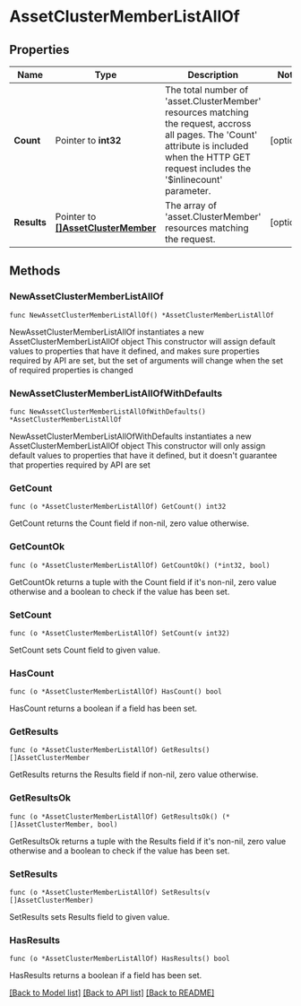 # AssetClusterMemberListAllOf

## Properties

Name | Type | Description | Notes
------------ | ------------- | ------------- | -------------
**Count** | Pointer to **int32** | The total number of &#39;asset.ClusterMember&#39; resources matching the request, accross all pages. The &#39;Count&#39; attribute is included when the HTTP GET request includes the &#39;$inlinecount&#39; parameter. | [optional] 
**Results** | Pointer to [**[]AssetClusterMember**](asset.ClusterMember.md) | The array of &#39;asset.ClusterMember&#39; resources matching the request. | [optional] 

## Methods

### NewAssetClusterMemberListAllOf

`func NewAssetClusterMemberListAllOf() *AssetClusterMemberListAllOf`

NewAssetClusterMemberListAllOf instantiates a new AssetClusterMemberListAllOf object
This constructor will assign default values to properties that have it defined,
and makes sure properties required by API are set, but the set of arguments
will change when the set of required properties is changed

### NewAssetClusterMemberListAllOfWithDefaults

`func NewAssetClusterMemberListAllOfWithDefaults() *AssetClusterMemberListAllOf`

NewAssetClusterMemberListAllOfWithDefaults instantiates a new AssetClusterMemberListAllOf object
This constructor will only assign default values to properties that have it defined,
but it doesn't guarantee that properties required by API are set

### GetCount

`func (o *AssetClusterMemberListAllOf) GetCount() int32`

GetCount returns the Count field if non-nil, zero value otherwise.

### GetCountOk

`func (o *AssetClusterMemberListAllOf) GetCountOk() (*int32, bool)`

GetCountOk returns a tuple with the Count field if it's non-nil, zero value otherwise
and a boolean to check if the value has been set.

### SetCount

`func (o *AssetClusterMemberListAllOf) SetCount(v int32)`

SetCount sets Count field to given value.

### HasCount

`func (o *AssetClusterMemberListAllOf) HasCount() bool`

HasCount returns a boolean if a field has been set.

### GetResults

`func (o *AssetClusterMemberListAllOf) GetResults() []AssetClusterMember`

GetResults returns the Results field if non-nil, zero value otherwise.

### GetResultsOk

`func (o *AssetClusterMemberListAllOf) GetResultsOk() (*[]AssetClusterMember, bool)`

GetResultsOk returns a tuple with the Results field if it's non-nil, zero value otherwise
and a boolean to check if the value has been set.

### SetResults

`func (o *AssetClusterMemberListAllOf) SetResults(v []AssetClusterMember)`

SetResults sets Results field to given value.

### HasResults

`func (o *AssetClusterMemberListAllOf) HasResults() bool`

HasResults returns a boolean if a field has been set.


[[Back to Model list]](../README.md#documentation-for-models) [[Back to API list]](../README.md#documentation-for-api-endpoints) [[Back to README]](../README.md)


